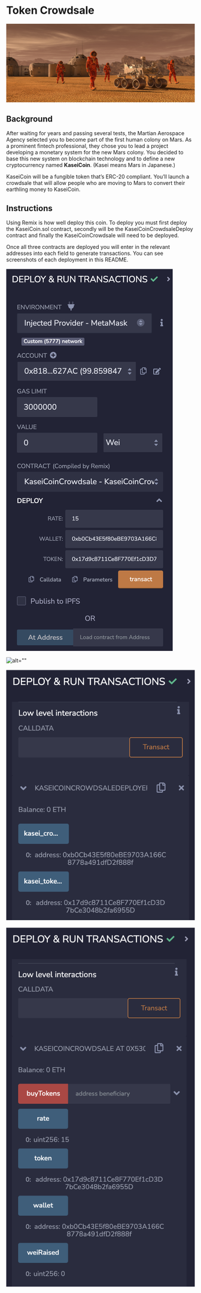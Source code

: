# Token Crowdsale

![alt=""](Images/application-image.png)

## Background

After waiting for years and passing several tests, the Martian Aerospace Agency selected you to become part of the first human colony on Mars. As a prominent fintech professional, they chose you to lead a project developing a monetary system for the new Mars colony. You decided to base this new system on blockchain technology and to define a new cryptocurrency named **KaseiCoin**. (Kasei means Mars in Japanese.)

KaseiCoin will be a fungible token that’s ERC-20 compliant. You’ll launch a crowdsale that will allow people who are moving to Mars to convert their earthling money to KaseiCoin.

## Instructions

Using Remix is how well deploy this coin. To deploy you must first deploy the KaseiCoin.sol contract, secondly will be the KaseiCoinCrowdsaleDeploy contract and finally the KaseiCoinCrowdsale will need to be deployed.  

Once all three contracts are deployed you will enter in the relevant addresses into each field to generate transactions. You can see screenshots of each deployment in this README.

![alt=""](Images/KaseiCoin_Deploy.png)

![alt=""](Images/Crowdsale_Deployer_Deploy.png)

![alt=""](Images/Crowdsale_Deploy.png)

![alt=""](Images/Transaction.png)
